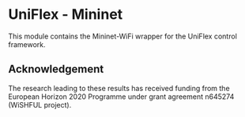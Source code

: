 UniFlex - Mininet
=================

This module contains the Mininet-WiFi wrapper for the UniFlex control framework.

## Acknowledgement

The research leading to these results has received funding from the European Horizon 2020 Programme under grant agreement n645274 (WiSHFUL project).
